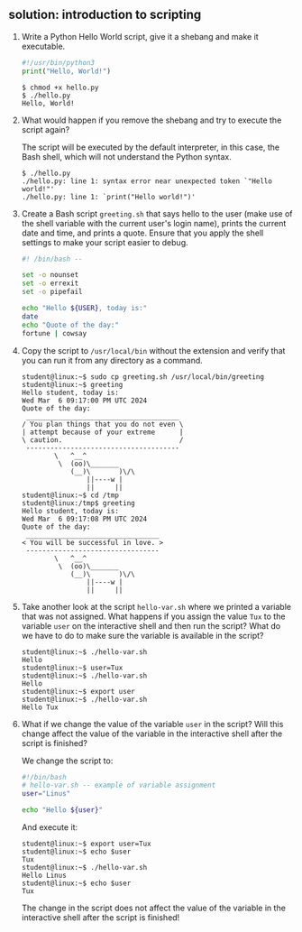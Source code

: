 ## solution: introduction to scripting

1. Write a Python Hello World script, give it a shebang and make it executable.

    ```python
    #!/usr/bin/python3
    print("Hello, World!")
    ```

    ```console
    $ chmod +x hello.py
    $ ./hello.py
    Hello, World!
    ```

2. What would happen if you remove the shebang and try to execute the script again?

    The script will be executed by the default interpreter, in this case, the Bash shell, which will not understand the Python syntax.

    ```console
    $ ./hello.py
    ./hello.py: line 1: syntax error near unexpected token `"Hello world!"'
    ./hello.py: line 1: `print("Hello world!")'
    ```

3. Create a Bash script `greeting.sh` that says hello to the user (make use of the shell variable with the current user's login name), prints the current date and time, and prints a quote. Ensure that you apply the shell settings to make your script easier to debug.

    ```bash
    #! /bin/bash --

    set -o nounset
    set -o errexit
    set -o pipefail

    echo "Hello ${USER}, today is:"
    date
    echo "Quote of the day:"
    fortune | cowsay
    ```

4. Copy the script to `/usr/local/bin` without the extension and verify that you can run it from any directory as a command.

    ```console
    student@linux:~$ sudo cp greeting.sh /usr/local/bin/greeting
    student@linux:~$ greeting
    Hello student, today is:
    Wed Mar  6 09:17:00 PM UTC 2024
    Quote of the day:
     ______________________________________
    / You plan things that you do not even \
    | attempt because of your extreme      |
    \ caution.                             /
     --------------------------------------
            \   ^__^
             \  (oo)\_______
                (__)\       )\/\
                    ||----w |
                    ||     ||
    student@linux:~$ cd /tmp
    student@linux:/tmp$ greeting
    Hello student, today is:
    Wed Mar  6 09:17:08 PM UTC 2024
    Quote of the day:
     _________________________________
    < You will be successful in love. >
     ---------------------------------
            \   ^__^
             \  (oo)\_______
                (__)\       )\/\
                    ||----w |
                    ||     ||
    ```

5. Take another look at the script `hello-var.sh` where we printed a variable that was not assigned. What happens if you assign the value `Tux` to the variable `user` on the interactive shell and then run the script? What do we have to do to make sure the variable is available in the script?

    ```console
    student@linux:~$ ./hello-var.sh 
    Hello 
    student@linux:~$ user=Tux
    student@linux:~$ ./hello-var.sh 
    Hello
    student@linux:~$ export user
    student@linux:~$ ./hello-var.sh 
    Hello Tux
    ```

6. What if we change the value of the variable `user` in the script? Will this change affect the value of the variable in the interactive shell after the script is finished?

    We change the script to:

    ```bash
    #!/bin/bash
    # hello-var.sh -- example of variable assignment
    user="Linus"

    echo "Hello ${user}"
    ```

    And execute it:

    ```console
    student@linux:~$ export user=Tux
    student@linux:~$ echo $user
    Tux
    student@linux:~$ ./hello-var.sh 
    Hello Linus
    student@linux:~$ echo $user
    Tux
    ```

    The change in the script does not affect the value of the variable in the interactive shell after the script is finished!

